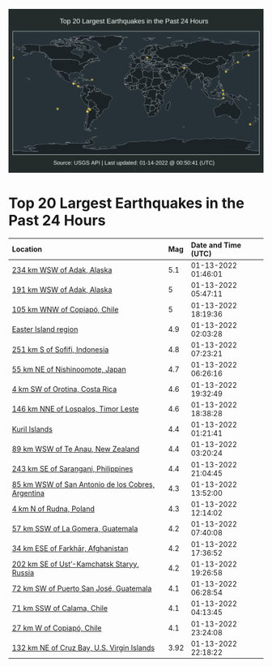 ![Map](./map.png)

# Top 20 Largest Earthquakes in the Past 24 Hours

| Location | Mag | Date and Time (UTC) |
|:---|:---|:---|
| [234 km WSW of Adak, Alaska](https://earthquake.usgs.gov/earthquakes/eventpage/us7000gbi3) | 5.1 | 01-13-2022 01:46:01 |
| [191 km WSW of Adak, Alaska](https://earthquake.usgs.gov/earthquakes/eventpage/us7000gbj9) | 5 | 01-13-2022 05:47:11 |
| [105 km WNW of Copiapó, Chile](https://earthquake.usgs.gov/earthquakes/eventpage/us7000gbpy) | 5 | 01-13-2022 18:19:36 |
| [Easter Island region](https://earthquake.usgs.gov/earthquakes/eventpage/us7000gbic) | 4.9 | 01-13-2022 02:03:28 |
| [251 km S of Sofifi, Indonesia](https://earthquake.usgs.gov/earthquakes/eventpage/us7000gbk1) | 4.8 | 01-13-2022 07:23:21 |
| [55 km NE of Nishinoomote, Japan](https://earthquake.usgs.gov/earthquakes/eventpage/us7000gbjl) | 4.7 | 01-13-2022 06:26:16 |
| [4 km SW of Orotina, Costa Rica](https://earthquake.usgs.gov/earthquakes/eventpage/us7000gbqm) | 4.6 | 01-13-2022 19:32:49 |
| [146 km NNE of Lospalos, Timor Leste](https://earthquake.usgs.gov/earthquakes/eventpage/us7000gbq6) | 4.6 | 01-13-2022 18:38:28 |
| [Kuril Islands](https://earthquake.usgs.gov/earthquakes/eventpage/us7000gbi5) | 4.4 | 01-13-2022 01:21:41 |
| [89 km WSW of Te Anau, New Zealand](https://earthquake.usgs.gov/earthquakes/eventpage/us7000gbis) | 4.4 | 01-13-2022 03:20:24 |
| [243 km SE of Sarangani, Philippines](https://earthquake.usgs.gov/earthquakes/eventpage/us7000gbra) | 4.4 | 01-13-2022 21:04:45 |
| [85 km WSW of San Antonio de los Cobres, Argentina](https://earthquake.usgs.gov/earthquakes/eventpage/us7000gbm4) | 4.3 | 01-13-2022 13:52:00 |
| [4 km N of Rudna, Poland](https://earthquake.usgs.gov/earthquakes/eventpage/us7000gblv) | 4.3 | 01-13-2022 12:14:02 |
| [57 km SSW of La Gomera, Guatemala](https://earthquake.usgs.gov/earthquakes/eventpage/us7000gbk5) | 4.2 | 01-13-2022 07:40:08 |
| [34 km ESE of Farkhār, Afghanistan](https://earthquake.usgs.gov/earthquakes/eventpage/us7000gbpk) | 4.2 | 01-13-2022 17:36:52 |
| [202 km SE of Ust’-Kamchatsk Staryy, Russia](https://earthquake.usgs.gov/earthquakes/eventpage/us7000gbql) | 4.2 | 01-13-2022 19:26:58 |
| [72 km SW of Puerto San José, Guatemala](https://earthquake.usgs.gov/earthquakes/eventpage/us7000gbjj) | 4.1 | 01-13-2022 06:28:54 |
| [71 km SSW of Calama, Chile](https://earthquake.usgs.gov/earthquakes/eventpage/us7000gbiy) | 4.1 | 01-13-2022 04:13:45 |
| [27 km W of Copiapó, Chile](https://earthquake.usgs.gov/earthquakes/eventpage/us7000gbs3) | 4.1 | 01-13-2022 23:24:08 |
| [132 km NE of Cruz Bay, U.S. Virgin Islands](https://earthquake.usgs.gov/earthquakes/eventpage/pr2022013003) | 3.92 | 01-13-2022 22:18:22 |
